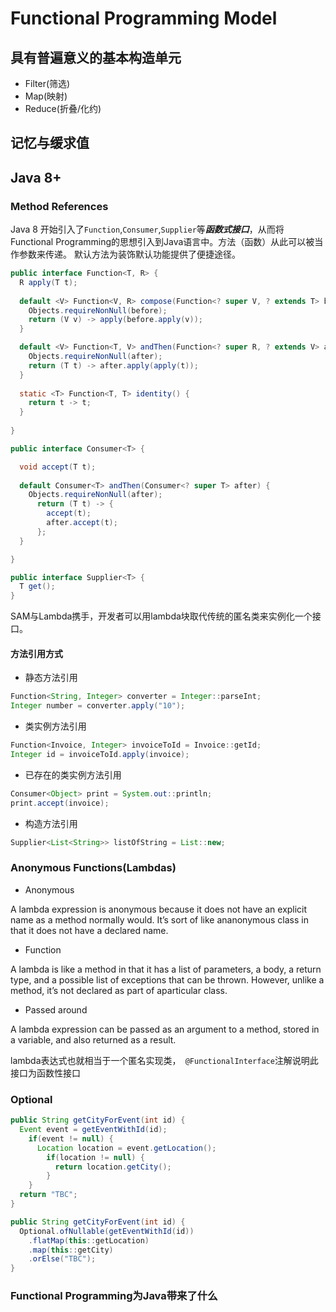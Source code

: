 # Functional Programming Model
## 具有普遍意义的基本构造单元
- Filter(筛选)
- Map(映射)
- Reduce(折叠/化约)

## 记忆与缓求值

## Java 8+
### Method References

Java 8 开始引入了`Function`,`Consumer`,`Supplier`等***函数式接口***，从而将Functional Programming的思想引入到Java语言中。方法（函数）从此可以被当作参数来传递。
默认方法为装饰默认功能提供了便捷途径。
```Java
public interface Function<T, R> {
  R apply(T t);
  
  default <V> Function<V, R> compose(Function<? super V, ? extends T> before) {
    Objects.requireNonNull(before);
    return (V v) -> apply(before.apply(v));
  }

  default <V> Function<T, V> andThen(Function<? super R, ? extends V> after) {
    Objects.requireNonNull(after);
    return (T t) -> after.apply(apply(t));
  }
  
  static <T> Function<T, T> identity() {
    return t -> t;
  }
  
}
```
```Java
public interface Consumer<T> {

  void accept(T t);
  
  default Consumer<T> andThen(Consumer<? super T> after) {
    Objects.requireNonNull(after);
      return (T t) -> { 
        accept(t); 
        after.accept(t); 
      };
  }  

}
```
```Java
public interface Supplier<T> {
  T get();
}
```

SAM与Lambda携手，开发者可以用lambda块取代传统的匿名类来实例化一个接口。

#### 方法引用方式
- 静态方法引用
```Java
Function<String, Integer> converter = Integer::parseInt;
Integer number = converter.apply("10");
```
- 类实例方法引用
```Java
Function<Invoice, Integer> invoiceToId = Invoice::getId;
Integer id = invoiceToId.apply(invoice);
```
- 已存在的类实例方法引用
```Java
Consumer<Object> print = System.out::println;
print.accept(invoice);
```
- 构造方法引用
```Java
Supplier<List<String>> listOfString = List::new;
```

### Anonymous Functions(Lambdas)
- Anonymous


A lambda expression is anonymous because it does not have an explicit name as a method normally would. It’s sort of like ananonymous class in that it does not have a declared name.
- Function

A lambda is like a method in that it has a list of parameters, a body, a return type, and a possible list of exceptions that can be thrown. However, unlike a method, it’s not declared as part of aparticular class.
- Passed around


A lambda expression can be passed as an argument to a method, stored in a variable, and also returned as a result.

lambda表达式也就相当于一个匿名实现类，` @FunctionalInterface`注解说明此接口为函数性接口

### Optional
```Java
public String getCityForEvent(int id) {
  Event event = getEventWithId(id);
    if(event != null) {
      Location location = event.getLocation();
        if(location != null) {
          return location.getCity();
        }
    }
  return "TBC";
}

public String getCityForEvent(int id) {
  Optional.ofNullable(getEventWithId(id))
    .flatMap(this::getLocation)
    .map(this::getCity)
    .orElse("TBC");
}
```

### Functional Programming为Java带来了什么

